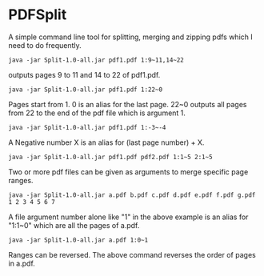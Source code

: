 # PDFSplit

A simple command line tool for splitting, merging and zipping pdfs which I need to do frequently. 

    java -jar Split-1.0-all.jar pdf1.pdf 1:9~11,14~22

outputs pages 9 to 11 and 14 to 22 of pdf1.pdf.

    java -jar Split-1.0-all.jar pdf1.pdf 1:22~0

Pages start from 1. 0 is an alias for the last page. 22~0 outputs all pages from 22 to the end of the pdf file which is argument 1.

    java -jar Split-1.0-all.jar pdf1.pdf 1:-3~-4

A Negative number X is an alias for (last page number) + X.

    java -jar Split-1.0-all.jar pdf1.pdf pdf2.pdf 1:1~5 2:1~5

Two or more pdf files can be given as arguments to merge specific page ranges.

    java -jar Split-1.0-all.jar a.pdf b.pdf c.pdf d.pdf e.pdf f.pdf g.pdf 1 2 3 4 5 6 7

A file argument number alone like "1" in the above example is an alias for "1:1~0" which are all the pages of a.pdf.

    java -jar Split-1.0-all.jar a.pdf 1:0~1

Ranges can be reversed. The above command reverses the order of pages in a.pdf.